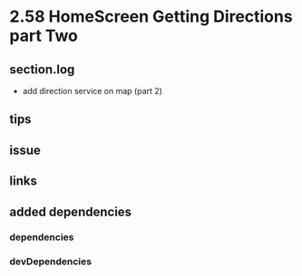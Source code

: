 # 2.58 HomeScreen Getting Directions part Two

## section.log

- add direction service on map (part 2)

## tips

## issue

## links

## added dependencies

### dependencies

### devDependencies
